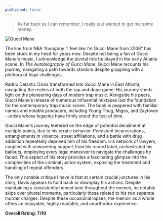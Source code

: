 ```yaml
---
published: false
---
```

> As far back as I can remember, I really just wanted to get me some money.

![Gucci Mane](https://assets.vogue.com/photos/5891101a85b3959618471886/master/w_2240,c_limit/00-gucci.jpg)

The line from NBA Youngboy “I feel like I’m Gucci Mane from 2006” has been stuck in my head for years now. Despite not being a fan of Gucci Mane's music, I acknowledge the pivotal role he played in the early Atlanta scene. In _The Autobiography of Gucci Mane_, Gucci Mane recounts his journey, navigating a path towards stardom despite grappling with a plethora of legal challenges.

Radric Delantic Davis transformed into Gucci Mane in East Atlanta, navigating the realms of both the rap and dope game. His journey sheds light on the pioneering days of modern trap music. Alongside his peers, Gucci Mane's release of numerous influential mixtapes laid the foundation for the contemporary trap music scene. The book is peppered with familiar names and notable producers, including Young Thug, Migos, and Zaytoven - artists whose legacies have firmly stood the test of time.

Gucci Mane's journey teetered on the edge of potential derailment at multiple points, due to his erratic behavior. Persistent incarcerations, entanglements in violence, street affiliations, and a battle with drug addiction repeatedly deprived him of his freedom. His network of lawyers, coupled with unwavering support from his record label, orchestrated his bailouts, employing every legal maneuver to navigate the challenges he faced. This aspect of his story provides a fascinating glimpse into the complexities of the criminal justice system, exposing the treatment and handling of repeat offenders.

The only notable critique I have is that at certain crucial junctures in his story, Davis appears to hold back or downplay his actions. Despite maintaining a consistently honest tone throughout the memoir, he notably skips over pivotal moments, particularly those related to his two separate murder charges. Despite these occasional lapses, the memoir as a whole offers an enjoyable, highly readable, and unorthodox experience.

**Overall Rating: 7/10**
